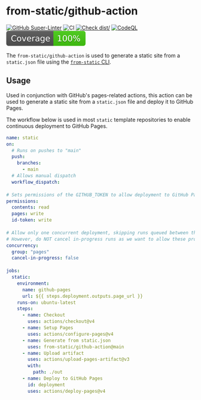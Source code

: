# from-static/github-action

[![GitHub Super-Linter](https://github.com/from-static/github-action/actions/workflows/linter.yml/badge.svg)](https://github.com/super-linter/super-linter)
![CI](https://github.com/from-static/github-action/actions/workflows/ci.yml/badge.svg)
[![Check dist/](https://github.com/from-static/github-action/actions/workflows/check-dist.yml/badge.svg)](https://github.com/from-static/github-action/actions/workflows/check-dist.yml)
[![CodeQL](https://github.com/from-static/github-action/actions/workflows/codeql-analysis.yml/badge.svg)](https://github.com/from-static/github-action/actions/workflows/codeql-analysis.yml)
[![Coverage](./badges/coverage.svg)](./badges/coverage.svg)

The `from-static/github-action` is used to generate a static site from a `static.json` file using the [`from-static` CLI](https://github.com/from-static/cli).

## Usage

Used in conjunction with GitHub's pages-related actions, this action can be used to generate a static site from a `static.json` file and deploy it to GitHub Pages.

The workflow below is used in most `static` template repositories to enable continuous deployment to GitHub Pages.

```yaml
name: static
on:
  # Runs on pushes to "main"
  push:
    branches:
      - main
  # Allows manual dispatch
  workflow_dispatch:

# Sets permissions of the GITHUB_TOKEN to allow deployment to GitHub Pages
permissions:
  contents: read
  pages: write
  id-token: write

# Allow only one concurrent deployment, skipping runs queued between the run in-progress and latest queued.
# However, do NOT cancel in-progress runs as we want to allow these production deployments to complete.
concurrency:
  group: "pages"
  cancel-in-progress: false

jobs:
  static:
    environment:
      name: github-pages
      url: ${{ steps.deployment.outputs.page_url }}
    runs-on: ubuntu-latest
    steps:
      - name: Checkout
        uses: actions/checkout@v4
      - name: Setup Pages
        uses: actions/configure-pages@v4
      - name: Generate from static.json
        uses: from-static/github-action@main
      - name: Upload artifact
        uses: actions/upload-pages-artifact@v3
        with:
          path: ./out
      - name: Deploy to GitHub Pages
        id: deployment
        uses: actions/deploy-pages@v4
```